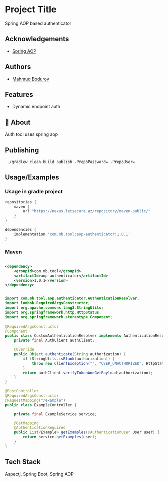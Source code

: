# Project Title

Spring AOP based authenticator

## Acknowledgements

- [Spring AOP](https://docs.spring.io/spring-framework/docs/2.5.x/reference/aop.html)

## Authors

- [Mahmud Bodurov](https://www.github.com/Mahmud989)

## Features

- Dynamic endpoint auth

## 🚀 About

Auth tool uses spring aop

## Publishing

``` ./gradlew clean build publish -PrepoPassword= -PrepoUser=```

## Usage/Examples

### Usage in gradle project

```groovy 
repositories {
    maven {
        url "https://nexus.letsecure.az/repository/maven-public/"
    }
}

dependencies {
    implementation 'com.mb.tool:aop-authenticator:1.0.1'
}
```

### Maven

```xml

<dependency>
    <groupId>com.mb.tool</groupId>
    <artifactId>aop-authenticator</artifactId>
    <version>1.0.1</version>
</dependency>
```

```java

import com.mb.tool.aop.authenticator.AuthenticationResolver;
import lombok.RequiredArgsConstructor;
import org.apache.commons.lang3.StringUtils;
import org.springframework.http.HttpStatus;
import org.springframework.stereotype.Component;

@RequiredArgsConstructor
@Component
public class CustomAuthenticationResolver implements AuthenticationResolver {
    private final AuthClient authClient;

    @Override
    public Object authenticate(String authorization) {
        if (StringUtils.isBlank(authorization)) {
            throw new ClientException("", "USER_UNAUTHORIZED", HttpStatus.UNAUTHORIZED.value());
        }
        return authClient.verifyTokenAndGetPayload(authorization);
    }
}

@RestController
@RequiredArgsConstructor
@RequestMapping("/example")
public class ExampleController {

    private final ExampleService service;

    @GetMapping
    @AuthenticationRequired
    public List<Example> getExamples(@AuthenticationUser User user) {
        return service.getExamples(user);
    }
}
```

## Tech Stack

Aspectj, Spring Boot, Spring AOP



